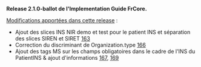 **Release 2.1.0-ballot de l'Implementation Guide FrCore.**

[Modifications apportées dans cette release](https://github.com/Interop-Sante/hl7.fhir.fr.core/pulls?q=is%3Apr+milestone%3A2.1.0+is%3Aclosed) :

* Ajout des slices INS NIR demo et test pour le patient INS et séparation des slices SIREN et SIRET [163](https://github.com/Interop-Sante/hl7.fhir.fr.core/pull/163)
* Correction du discriminant de Organization.type [166](https://github.com/Interop-Sante/hl7.fhir.fr.core/pull/166)
* Ajout des tags MS sur les champs obligatoires dans le cadre de l'INS du PatientINS & ajout d'informations [167](https://github.com/Interop-Sante/hl7.fhir.fr.core/pull/167), [169](https://github.com/Interop-Sante/hl7.fhir.fr.core/pull/169)
